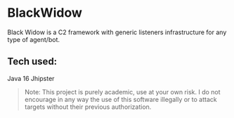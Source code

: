 # BlackWidow
Black Widow is a C2 framework with generic listeners infrastructure for any type of agent/bot.

## Tech used:
Java 16
Jhipster

> Note: This project is purely academic, use at your own risk. I do not encourage in any way the use of this software illegally or to attack targets without their previous authorization.
